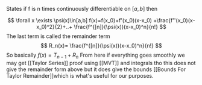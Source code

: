 States if f is n times continuously differentiable on $[a,b]$ then

$$ \forall x \exists \psi(x)\in[a,b]
f(x)=f(x_0)+f'(x_0)(x-x_0) +\frac{f''(x_0)(x-x_0)^2}{2}+..+ \frac{f^{[n]}(\psi(x))(x-x_0)^n}{n!}
$$
The last term is called the remainder term
$$
R_n(x)= \frac{f^{[n]}(\psi(x))(x-x_0)^n}{n!}
$$
So basically $f(x)=T_{n-1}+R_n$
From here if everything goes smoothly we may get [[Taylor Series]]
proof using [[MVT]] and integrals tho this does not give the remainder form above but it does give the bounds [[Bounds For Taylor Remainder]]which is what's useful for our purposes.
